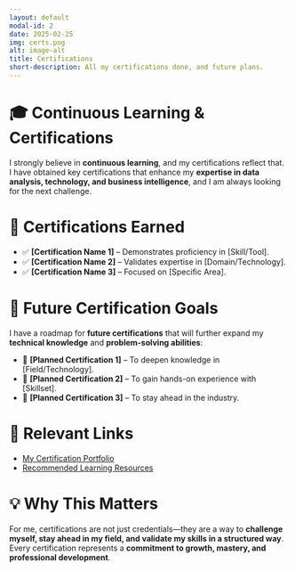 ```yaml
---
layout: default
modal-id: 2
date: 2025-02-25
img: certs.png
alt: image-alt
title: Certifications
short-description: All my certifications done, and future plans.
---
```


# 🎓 Continuous Learning & Certifications
I strongly believe in **continuous learning**, and my certifications reflect that.  
I have obtained key certifications that enhance my **expertise in data analysis, technology, and business intelligence**, and I am always looking for the next challenge.

# 📜 Certifications Earned
- ✅ **[Certification Name 1]** – Demonstrates proficiency in [Skill/Tool].
- ✅ **[Certification Name 2]** – Validates expertise in [Domain/Technology].
- ✅ **[Certification Name 3]** – Focused on [Specific Area].

# 🚀 Future Certification Goals
I have a roadmap for **future certifications** that will further expand my **technical knowledge** and **problem-solving abilities**:
- 🎯 **[Planned Certification 1]** – To deepen knowledge in [Field/Technology].
- 🎯 **[Planned Certification 2]** – To gain hands-on experience with [Skillset].
- 🎯 **[Planned Certification 3]** – To stay ahead in the industry.

# 🔗 Relevant Links
- [My Certification Portfolio](#)
- [Recommended Learning Resources](#)

# 💡 Why This Matters
For me, certifications are not just credentials—they are a way to **challenge myself, stay ahead in my field, and validate my skills in a structured way**.  
Every certification represents a **commitment to growth, mastery, and professional development**.
